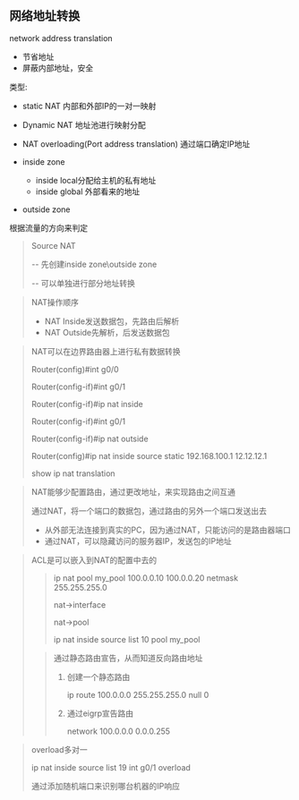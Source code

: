 ## 网络地址转换

network address translation

- 节省地址
- 屏蔽内部地址，安全



类型:

- static NAT 内部和外部IP的一对一映射
- Dynamic NAT  地址池进行映射分配
- NAT overloading(Port address translation) 通过端口确定IP地址



- inside zone
  - inside local分配给主机的私有地址
  - inside global 外部看来的地址
- outside zone

根据流量的方向来判定





> Source NAT
>
> -- 先创建inside zone\outside zone
>
> -- 可以单独进行部分地址转换



> NAT操作顺序
>
> - NAT Inside发送数据包，先路由后解析
> - NAT Outside先解析，后发送数据包



> NAT可以在边界路由器上进行私有数据转换
>
> Router(config)#int g0/0
>
> Router(config-if)#int g0/1
>
> Router(config-if)#ip nat inside
>
> Router(config-if)#int g0/1
>
> Router(config-if)#ip nat outside
>
> Router(config)#ip nat inside source static 192.168.100.1 12.12.12.1
>
> 
>
> show ip nat translation



> NAT能够少配置路由，通过更改地址，来实现路由之间互通
>
> 通过NAT，将一个端口的数据包，通过路由的另外一个端口发送出去
>
> - 从外部无法连接到真实的PC，因为通过NAT，只能访问的是路由器端口
> - 通过NAT，可以隐藏访问的服务器IP，发送包的IP地址

> ACL是可以嵌入到NAT的配置中去的
>
> > ip nat pool my_pool 100.0.0.10 100.0.0.20 netmask 255.255.255.0
> >
> > nat->interface
> >
> > nat->pool
> >
> > ip nat inside source list 10 pool my_pool
>
> >  通过静态路由宣告，从而知道反向路由地址
> >
> > 1. 创建一个静态路由
> >
> >    ip route 100.0.0.0 255.255.255.0 null 0
> >
> > 2. 通过eigrp宣告路由
> >
> >    network 100.0.0.0 0.0.0.255



> overload多对一
>
> ip nat inside source list 19 int g0/1 overload
>
> 通过添加随机端口来识别哪台机器的IP响应
